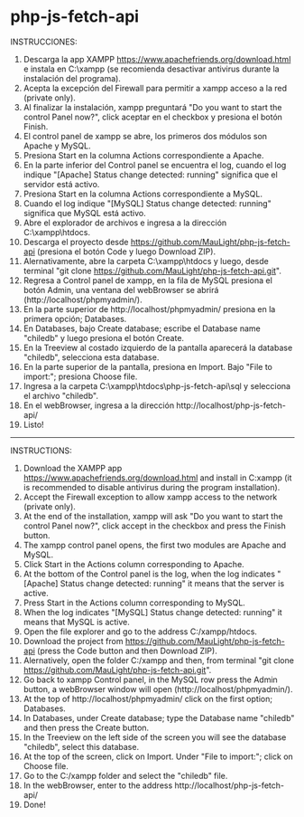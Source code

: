 # php-js-fetch-api

INSTRUCCIONES:

1) Descarga la app XAMPP https://www.apachefriends.org/download.html e instala en C:\xampp (se recomienda desactivar antivirus durante la instalación del programa).
2) Acepta la excepción del Firewall para permitir a xampp acceso a la red (private only).
3) Al finalizar la instalación, xampp preguntará "Do you want to start the control Panel now?", click aceptar en el checkbox y presiona el botón Finish.
4) El control panel de xampp se abre, los primeros dos módulos son Apache y MySQL. 
5) Presiona Start en la columna Actions correspondiente a Apache.
6) En la parte inferior del Control panel se encuentra el log, cuando el log indique "[Apache] Status change detected: running" significa que el servidor está activo.
7) Presiona Start en la columna Actions correspondiente a MySQL.
8) Cuando el log indique "[MySQL] Status change detected: running" significa que MySQL está activo.
9) Abre el explorador de archivos e ingresa a la dirección C:\xampp\htdocs.
10) Descarga el proyecto desde https://github.com/MauLight/php-js-fetch-api (presiona el botón Code y luego Download ZIP).
11) Alernativamente, abre la carpeta C:\xampp\htdocs y luego, desde terminal "git clone https://github.com/MauLight/php-js-fetch-api.git".
12) Regresa a Control panel de xampp, en la fila de MySQL presiona el botón Admin, una ventana del webBrowser se abrirá (http://localhost/phpmyadmin/).
13) En la parte superior de http://localhost/phpmyadmin/ presiona en la primera opción; Databases.
14) En Databases, bajo Create database; escribe el Database name "chiledb" y luego presiona el botón Create.
15) En la Treeview al costado izquierdo de la pantalla aparecerá la database "chiledb", selecciona esta database.
16) En la parte superior de la pantalla, presiona en Import. Bajo "File to import:"; presiona Choose file.
17) Ingresa a la carpeta C:\xampp\htdocs\php-js-fetch-api\sql y selecciona el archivo "chiledb".
18) En el webBrowser, ingresa a la dirección http://localhost/php-js-fetch-api/
19) Listo!

----------------------------------------------------------------------------------------------------------------------------------------------------------------------

INSTRUCTIONS:

1) Download the XAMPP app https://www.apachefriends.org/download.html and install in C:xampp (it is recommended to disable antivirus during the program installation).
2) Accept the Firewall exception to allow xampp access to the network (private only).
3) At the end of the installation, xampp will ask "Do you want to start the control Panel now?", click accept in the checkbox and press the Finish button.
4) The xampp control panel opens, the first two modules are Apache and MySQL. 
5) Click Start in the Actions column corresponding to Apache.
6) At the bottom of the Control panel is the log, when the log indicates "[Apache] Status change detected: running" it means that the server is active.
7) Press Start in the Actions column corresponding to MySQL.
8) When the log indicates "[MySQL] Status change detected: running" it means that MySQL is active.
9) Open the file explorer and go to the address C:/xampp/htdocs.
10) Download the project from https://github.com/MauLight/php-js-fetch-api (press the Code button and then Download ZIP).
11) Alernatively, open the folder C:/xampp and then, from terminal "git clone https://github.com/MauLight/php-js-fetch-api.git".
12) Go back to xampp Control panel, in the MySQL row press the Admin button, a webBrowser window will open (http://localhost/phpmyadmin/).
13) At the top of http://localhost/phpmyadmin/ click on the first option; Databases.
14) In Databases, under Create database; type the Database name "chiledb" and then press the Create button.
15) In the Treeview on the left side of the screen you will see the database "chiledb", select this database.
16) At the top of the screen, click on Import. Under "File to import:"; click on Choose file.
17) Go to the C:/xampp folder and select the "chiledb" file.
18) In the webBrowser, enter to the address http://localhost/php-js-fetch-api/
19) Done!

